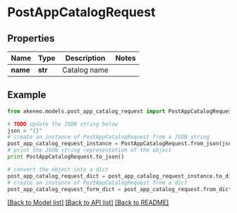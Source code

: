 # PostAppCatalogRequest


## Properties
Name | Type | Description | Notes
------------ | ------------- | ------------- | -------------
**name** | **str** | Catalog name | 

## Example

```python
from akeneo.models.post_app_catalog_request import PostAppCatalogRequest

# TODO update the JSON string below
json = "{}"
# create an instance of PostAppCatalogRequest from a JSON string
post_app_catalog_request_instance = PostAppCatalogRequest.from_json(json)
# print the JSON string representation of the object
print PostAppCatalogRequest.to_json()

# convert the object into a dict
post_app_catalog_request_dict = post_app_catalog_request_instance.to_dict()
# create an instance of PostAppCatalogRequest from a dict
post_app_catalog_request_form_dict = post_app_catalog_request.from_dict(post_app_catalog_request_dict)
```
[[Back to Model list]](../README.md#documentation-for-models) [[Back to API list]](../README.md#documentation-for-api-endpoints) [[Back to README]](../README.md)


